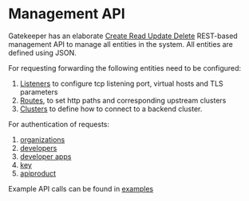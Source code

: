 # Management API

Gatekeeper has an elaborate [Create Read Update Delete](https://en.wikipedia.org/wiki/Create,_read,_update_and_delete) REST-based management API to manage all entities in the system. All entities are defined using JSON.

For requesting forwarding the following entities need to be configured:

1. [Listeners](listener.md) to configure tcp listening port, virtual hosts and TLS parameters
2. [Routes](route.md), to set http paths and corresponding upstream clusters
3. [Clusters](cluster.md) to define how to connect to a backend cluster.

For authentication of requests:

1. [organizations](organization.md)
2. [developers](developer.md)
3. [developer apps](developerapp.md)
4. [key](key.md)
5. [apiproduct](apiproduct.md)

Example API calls can be found in [examples](examples)
